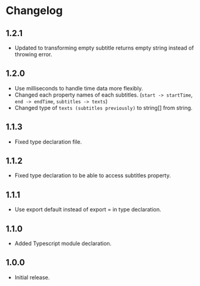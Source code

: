 # Changelog

## 1.2.1

* Updated to transforming empty subtitle returns empty string instead of throwing error.

## 1.2.0

* Use milliseconds to handle time data more flexibly.
* Changed each property names of each subtitles. (`start -> startTime`, `end -> endTime`, `subtitles -> texts`)
* Changed type of `texts (subtitles previously)` to string[] from string.

## 1.1.3

* Fixed type declaration file.

## 1.1.2

* Fixed type declaration to be able to access subtitles property.

## 1.1.1

* Use export default instead of export = in type declaration.

## 1.1.0

* Added Typescript module declaration.

## 1.0.0

* Initial release.
